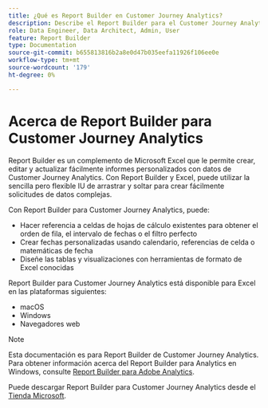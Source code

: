 ```yaml
---
title: ¿Qué es Report Builder en Customer Journey Analytics?
description: Describe el Report Builder para el Customer Journey Analytics
role: Data Engineer, Data Architect, Admin, User
feature: Report Builder
type: Documentation
source-git-commit: b655813816b2a8e0d47b035eefa11926f106ee0e
workflow-type: tm+mt
source-wordcount: '179'
ht-degree: 0%

---
```



# Acerca de Report Builder para Customer Journey Analytics

Report Builder es un complemento de Microsoft Excel que le permite crear, editar y actualizar fácilmente informes personalizados con datos de Customer Journey Analytics. Con Report Builder y Excel, puede utilizar la sencilla pero flexible IU de arrastrar y soltar para crear fácilmente solicitudes de datos complejas.

Con Report Builder para Customer Journey Analytics, puede:

- Hacer referencia a celdas de hojas de cálculo existentes para obtener el orden de fila, el intervalo de fechas o el filtro perfecto
- Crear fechas personalizadas usando calendario, referencias de celda o matemáticas de fecha
- Diseñe las tablas y visualizaciones con herramientas de formato de Excel conocidas

Report Builder para Customer Journey Analytics está disponible para Excel en las plataformas siguientes:

- macOS
- Windows
- Navegadores web


>[!NOTE]
>
>Esta documentación es para Report Builder de Customer Journey Analytics. Para obtener información acerca del Report Builder para Analytics en Windows, consulte [Report Builder para Adobe Analytics](https://experienceleague.adobe.com/docs/analytics/analyze/report-builder/home.html?lang=en).

Puede descargar Report Builder para Customer Journey Analytics desde el
[Tienda Microsoft](https://www.microsoft.com/en-us/store/apps/windows).
